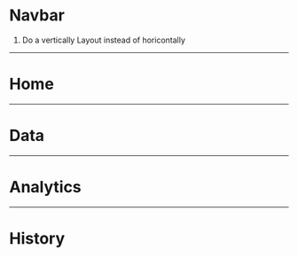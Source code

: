 # Navbar
1) Do a vertically Layout instead of horicontally

***

# Home

***

# Data

***

# Analytics

***

# History